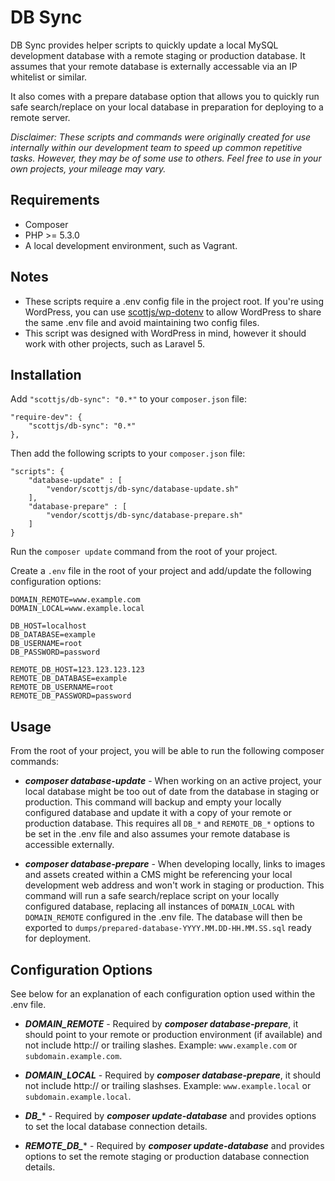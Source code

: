 # DB Sync

DB Sync provides helper scripts to quickly update a local MySQL development database with a remote staging or production database. It assumes that your remote database is externally accessable via an IP whitelist or similar.

It also comes with a prepare database option that allows you to quickly run safe search/replace on your local database in preparation for deploying to a remote server.

*Disclaimer: These scripts and commands were originally created for use internally within our development team to speed up common repetitive tasks. However, they may be of some use to others. Feel free to use in your own projects, your mileage may vary.*

## Requirements

* Composer
* PHP >= 5.3.0
* A local development environment, such as Vagrant.

## Notes

* These scripts require a .env config file in the project root. If you're using WordPress, you can use [scottjs/wp-dotenv](https://github.com/scottjs/wp-dotenv) to allow WordPress to share the same .env file and avoid maintaining two config files.
* This script was designed with WordPress in mind, however it should work with other projects, such as Laravel 5.

## Installation

Add `"scottjs/db-sync": "0.*"` to your `composer.json` file:

```
"require-dev": {
	"scottjs/db-sync": "0.*"
},
```

Then add the following scripts to your `composer.json` file:

```
"scripts": {
	"database-update" : [
		"vendor/scottjs/db-sync/database-update.sh"
	],
	"database-prepare" : [
		"vendor/scottjs/db-sync/database-prepare.sh"
	]
}
```

Run the `composer update` command from the root of your project. 

Create a `.env` file in the root of your project and add/update the following configuration options:

```
DOMAIN_REMOTE=www.example.com
DOMAIN_LOCAL=www.example.local

DB_HOST=localhost
DB_DATABASE=example
DB_USERNAME=root
DB_PASSWORD=password

REMOTE_DB_HOST=123.123.123.123
REMOTE_DB_DATABASE=example
REMOTE_DB_USERNAME=root
REMOTE_DB_PASSWORD=password
```

## Usage

From the root of your project, you will be able to run the following composer commands:

* ***composer database-update*** - When working on an active project, your local database might be too out of date from the database in staging or production. This command will backup and empty your locally configured database and update it with a copy of your remote or production database. This requires all `DB_*` and `REMOTE_DB_*` options to be set in the .env file and also assumes your remote database is accessible externally.

* ***composer database-prepare*** - When developing locally, links to images and assets created within a CMS might be referencing your local development web address and won't work in staging or production. This command will run a safe search/replace script on your locally configured database, replacing all instances of `DOMAIN_LOCAL` with `DOMAIN_REMOTE` configured in the .env file. The database will then be exported to `dumps/prepared-database-YYYY.MM.DD-HH.MM.SS.sql` ready for deployment.

## Configuration Options

See below for an explanation of each configuration option used within the .env file.

* ***DOMAIN_REMOTE*** - Required by ***composer database-prepare***, it should point to your remote or production environment (if available) and not include http:// or trailing slashes. Example: `www.example.com` or `subdomain.example.com`.

* ***DOMAIN_LOCAL*** - Required by ***composer database-prepare***, it should not include http:// or trailing slashses. Example: `www.example.local` or `subdomain.example.local`.

* ***DB_**** - Required by ***composer update-database*** and provides options to set the local database connection details.

* ***REMOTE\_DB_**** - Required by ***composer update-database*** and provides options to set the remote staging or production database connection details.
